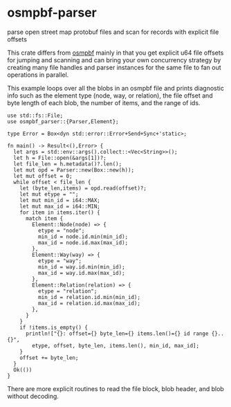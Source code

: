 # osmpbf-parser

parse open street map protobuf files and scan for records with explicit file offsets

This crate differs from [osmpbf][] mainly in that you get explicit u64 file offsets for jumping and
scanning and can bring your own concurrency strategy by creating many file handles and parser
instances for the same file to fan out operations in parallel.

[osmpbf]: https://crates.io/crates/osmpbf

This example loops over all the blobs in an osmpbf file and prints diagnostic info such as the
element type (node, way, or relation), the file offset and byte length of each blob, the number of
items, and the range of ids.

```rust,no_run
use std::fs::File;
use osmpbf_parser::{Parser,Element};

type Error = Box<dyn std::error::Error+Send+Sync+'static>;

fn main() -> Result<(),Error> {
  let args = std::env::args().collect::<Vec<String>>();
  let h = File::open(&args[1])?;
  let file_len = h.metadata()?.len();
  let mut opd = Parser::new(Box::new(h));
  let mut offset = 0;
  while offset < file_len {
    let (byte_len,items) = opd.read(offset)?;
    let mut etype = "";
    let mut min_id = i64::MAX;
    let mut max_id = i64::MIN;
    for item in items.iter() {
      match item {
        Element::Node(node) => {
          etype = "node";
          min_id = node.id.min(min_id);
          max_id = node.id.max(max_id);
        },
        Element::Way(way) => {
          etype = "way";
          min_id = way.id.min(min_id);
          max_id = way.id.max(max_id);
        },
        Element::Relation(relation) => {
          etype = "relation";
          min_id = relation.id.min(min_id);
          max_id = relation.id.max(max_id);
        },
      }
    }
    if !items.is_empty() {
      println!["{}: offset={} byte_len={} items.len()={} id range {}..{}",
        etype, offset, byte_len, items.len(), min_id, max_id];
    }
    offset += byte_len;
  }
  Ok(())
}
```

There are more explicit routines to read the file block, blob header, and blob without decoding.

